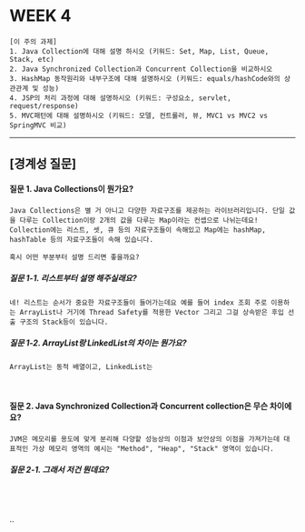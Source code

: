 # WEEK 4

```
[이 주의 과제]
1. Java Collection에 대해 설명 하시오 (키워드: Set, Map, List, Queue, Stack, etc)
2. Java Synchronized Collection과 Concurrent Collection을 비교하시오
3. HashMap 동작원리와 내부구조에 대해 설명하시오 (키워드: equals/hashCode와의 상관관계 및 성능)
4. JSP의 처리 과정에 대해 설명하시오 (키워드: 구성요소, servlet, request/response)
5. MVC패턴에 대해 설명하시오 (키워드: 모델, 컨트롤러, 뷰, MVC1 vs MVC2 vs SpringMVC 비교)
```


-----


## [경계성 질문]

#### 질문 1. Java Collections이 뭔가요?
```
Java Collections은 별 거 아니고 다양한 자료구조를 제공하는 라이브러리입니다. 단일 값을 다루는 Collection이랑 2개의 값을 다루는 Map이라는 컨셉으로 나뉘는데요!
Collection에는 리스트, 셋, 큐 등의 자료구조들이 속해있고 Map에는 hashMap, hashTable 등의 자료구조들이 속해 있습니다.

혹시 어떤 부분부터 설명 드리면 좋을까요?
```

##### 질문 1-1. 리스트부터 설명 해주실래요?
```
네! 리스트는 순서가 중요한 자료구조들이 들어가는데요 예를 들어 index 조회 주로 이용하는 ArrayList나 거기에 Thread Safety를 적용한 Vector 그리고 그걸 상속받은 후입 선출 구조의 Stack등이 있습니다.
```

##### 질문 1-2. ArrayList랑 LinkedList의 차이는 뭔가요?
```
ArrayList는 동적 배열이고, LinkedList는 
```


<br>



#### 질문 2. Java Synchronized Collection과 Concurrent collection은 무슨 차이에요?
```
JVM은 메모리를 용도에 맞게 분리해 다양핱 성능상의 이점과 보안상의 이점을 가져가는데 대표적인 가상 메모리 영역의 예시는 "Method", "Heap", "Stack" 영역이 있습니다.

```

##### 질문 2-1. 그래서 저건 뭔데요?
```

```

<br>


..
